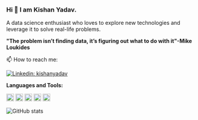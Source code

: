 ### Hi 👋 I am Kishan Yadav.
A data science enthusiast who loves to explore new technologies and leverage it to solve real-life problems.

<b>"The problem isn’t finding data, it’s figuring out what to do with it"-Mike Loukides </b>

📫 How to reach me:

[![Linkedin: kishanyadav](https://img.shields.io/badge/-kishanyadav-blue?style=flat-square&logo=Linkedin&logoColor=white&link=https://www.linkedin.com/in/kishanyadav/)](https://www.linkedin.com/in/kishanyadav/)

**Languages and Tools:**

<code><img height="20" src="https://img.shields.io/badge/python%20-%2314354C.svg?&style=for-the-badge&logo=python&logoColor=white"></code>
<code><img height="20" src="https://img.shields.io/badge/django%20-%23092E20.svg?&style=for-the-badge&logo=django&logoColor=white"></code>
<code><img height="20" src="https://img.shields.io/badge/r-%23276DC3.svg?&style=for-the-badge&logo=r&logoColor=white"></code>
<code><img height="20" src="https://img.shields.io/badge/mysql-%2300f.svg?&style=for-the-badge&logo=mysql&logoColor=white"></code>
<code><img height="20" src="https://img.shields.io/badge/MongoDB-%234ea94b.svg?&style=for-the-badge&logo=mongodb&logoColor=white"></code>

![GitHub stats](https://github-readme-stats.vercel.app/api?username=kishanpython&show_icons=true)




<!--
**kishanpython/kishanpython** is a ✨ _special_ ✨ repository because its `README.md` (this file) appears on your GitHub profile.

Here are some ideas to get you started:

- 🔭 I’m currently working on ...
- 🌱 I’m currently learning ...
- 👯 I’m looking to collaborate on ...
- 🤔 I’m looking for help with ...
- 💬 Ask me about ...
- 📫 How to reach me: ...
- 😄 Pronouns: ...
- ⚡ Fun fact: ...
-->

